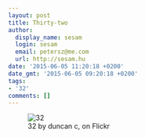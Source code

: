 ```yaml
---
layout: post
title: Thirty-two
author:
  display_name: sesam
  login: sesam
  email: petersz@me.com
  url: http://sesam.hu
date: '2015-06-05 11:20:18 +0200'
date_gmt: '2015-06-05 09:20:18 +0200'
tags:
- '32'
comments: []
---
```


<figure>
  <img src="https://c1.staticflickr.com/1/109/302932418_e8b91d8a8f_b.jpg" alt="32">
  <figcaption>32 by duncan c, on Flickr</figcaption>
</figure>
